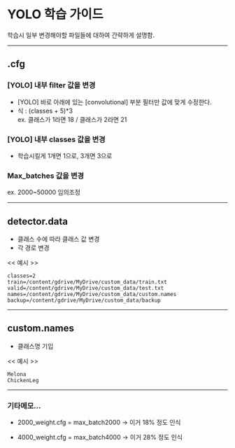 # YOLO 학습 가이드

학습시 일부 변경해야할 파일들에 대하여 간략하게 설명함.



----
## .cfg

### [YOLO] 내부 filter 값을 변경
- [YOLO] 바로 아래에 있는 [convolutional] 부분 필터만 값에 맞게 수정한다.
- 식 : (classes + 5)*3 <br>
ex. 클래스가 1라면 18 / 클래스가 2라면 21

### [YOLO] 내부 classes 값을 변경
- 학습시킬게 1개면 1으로, 3개면 3으로

### Max_batches 값을 변경
ex. 2000~50000 임의조정

---
## detector.data

- 클래스 수에 따라 클래스 값 변경
- 각 경로 변경

<< 예시 >>
```
classes=2
train=/content/gdrive/MyDrive/custom_data/train.txt
valid=/content/gdrive/MyDrive/custom_data/test.txt
names=/content/gdrive/MyDrive/custom_data/custom.names
backup=/content/gdrive/MyDrive/custom_data/backup
```

---
## custom.names

- 클래스명 기입

<< 예시 >>
```
Melona
ChickenLeg
```

---
### 기타메모...

- 2000_weight.cfg = max_batch2000
-> 이거 18% 정도 인식

- 4000_weight.cfg = max_batch4000
-> 이거 28% 정도 인식
